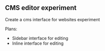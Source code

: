 ## CMS editor experiment

Create a cms interface for websites experiment

Plans:
- Sidebar interface for editing
- Inline interface for editing
